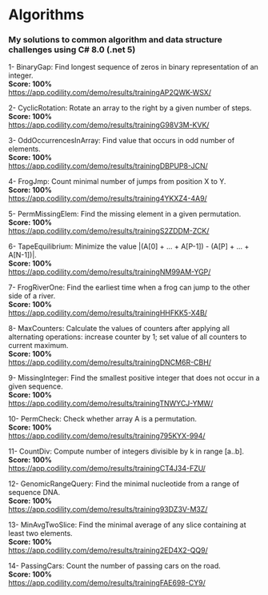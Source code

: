 # Algorithms

### My solutions to common algorithm and data structure challenges using C# 8.0 (.net 5)

1- BinaryGap: Find longest sequence of zeros in binary representation of an integer.  
   **Score: 100%**  
   https://app.codility.com/demo/results/trainingAP2QWK-WSX/  

2- CyclicRotation: Rotate an array to the right by a given number of steps.  
   **Score: 100%**  
   https://app.codility.com/demo/results/trainingG98V3M-KVK/  

3- OddOccurrencesInArray: Find value that occurs in odd number of elements.  
   **Score: 100%**  
   https://app.codility.com/demo/results/trainingDBPUP8-JCN/  

4- FrogJmp: Count minimal number of jumps from position X to Y.  
   **Score: 100%**  
   https://app.codility.com/demo/results/training4YKXZ4-4A9/  

5- PermMissingElem: Find the missing element in a given permutation.  
   **Score: 100%**  
   https://app.codility.com/demo/results/trainingS2ZDDM-ZCK/  


6- TapeEquilibrium: Minimize the value |(A[0] + ... + A[P-1]) - (A[P] + ... + A[N-1])|.  
   **Score: 100%**  
  https://app.codility.com/demo/results/trainingNM99AM-YGP/

7- FrogRiverOne: Find the earliest time when a frog can jump to the other side of a river.  
   **Score: 100%**  
  https://app.codility.com/demo/results/trainingHHFKK5-X4B/  

8- MaxCounters: Calculate the values of counters after applying all alternating operations: increase counter by 1; set value of all counters to current maximum.  
   **Score: 100%**  
  https://app.codility.com/demo/results/trainingDNCM6R-CBH/

9- MissingInteger: Find the smallest positive integer that does not occur in a given sequence.  
   **Score: 100%**  
  https://app.codility.com/demo/results/trainingTNWYCJ-YMW/  

10- PermCheck: Check whether array A is a permutation.  
**Score: 100%**  
https://app.codility.com/demo/results/training795KYX-994/  

11- CountDiv: Compute number of integers divisible by k in range [a..b].  
**Score: 100%**  
https://app.codility.com/demo/results/trainingCT4J34-FZU/  


12- GenomicRangeQuery: Find the minimal nucleotide from a range of sequence DNA.  
**Score: 100%**  
https://app.codility.com/demo/results/training93DZ3V-M3Z/  

13- MinAvgTwoSlice: Find the minimal average of any slice containing at least two elements.  
**Score: 100%**  
https://app.codility.com/demo/results/training2ED4X2-QQ9/  

14- PassingCars: Count the number of passing cars on the road.  
**Score: 100%**  
https://app.codility.com/demo/results/trainingFAE698-CY9/  

